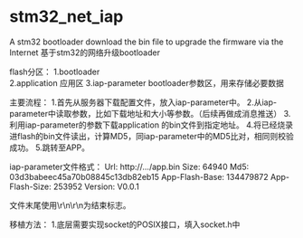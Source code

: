 # stm32_net_iap
A stm32 bootloader  download the bin file to upgrade the firmware via the Internet
基于stm32的网络升级bootloader

flash分区：
1.bootloader        
2.application       应用区
3.iap-parameter         bootloader参数区，用来存储必要数据

主要流程：
1.首先从服务器下载配置文件，放入iap-parameter中。
2.从iap-parameter中读取参数，比如下载地址和大小等参数。（后续再做成消息推送）
3.利用iap-parameter的参数下载application 的bin文件到指定地址。
4.将已经烧录进flash的bin文件读出，计算MD5，同iap-parameter中的MD5比对，相同则校验成功。
5.跳转至APP。

iap-parameter文件格式：
Url: http://.../app.bin
Size: 64940
Md5: 03d3babeec45a70b08845c13db82eb15
App-Flash-Base: 134479872
App-Flash-Size: 253952
Version: V0.0.1

文件末尾使用\r\n\r\n为结束标志。

移植方法：
1.底层需要实现socket的POSIX接口，填入socket.h中
